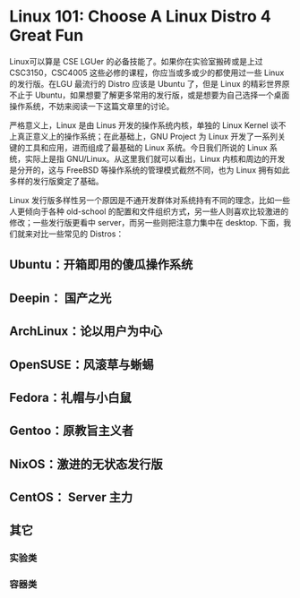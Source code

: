 # Linux 101: Choose A Linux Distro 4 Great Fun

Linux可以算是 CSE LGUer 的必备技能了。如果你在实验室搬砖或是上过 CSC3150，CSC4005 这些必修的课程，你应当或多或少的都使用过一些 Linux 的发行版。在LGU 最流行的 Distro 应该是 Ubuntu 了，但是 Linux 的精彩世界原不止于 Ubuntu，如果想要了解更多常用的发行版，或是想要为自己选择一个桌面操作系统，不妨来阅读一下这篇文章里的讨论。

严格意义上，Linux 是由 Linus 开发的操作系统内核，单独的 Linux Kernel 谈不上真正意义上的操作系统；在此基础上，GNU Project 为 Linux 开发了一系列关键的工具和应用，进而组成了最基础的 Linux 系统。今日我们所说的 Linux 系统，实际上是指 GNU/Linux。从这里我们就可以看出，Linux 内核和周边的开发是分开的，这与 FreeBSD 等操作系统的管理模式截然不同，也为 Linux 拥有如此多样的发行版奠定了基础。

Linux 发行版多样性另一个原因是不通开发群体对系统持有不同的理念，比如一些人更倾向于各种 old-school 的配置和文件组织方式，另一些人则喜欢比较激进的修改；一些发行版更看中 server，而另一些则把注意力集中在 desktop. 下面，我们就来对比一些常见的 Distros：

## Ubuntu：开箱即用的傻瓜操作系统

## Deepin： 国产之光

## ArchLinux：论以用户为中心

## OpenSUSE：风滚草与蜥蜴

## Fedora：礼帽与小白鼠

## Gentoo：原教旨主义者

## NixOS：激进的无状态发行版

## CentOS： Server 主力

## 其它

### 实验类

### 容器类





